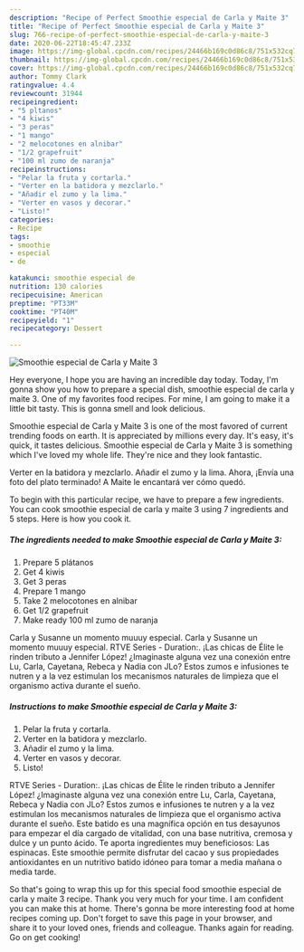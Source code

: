 ```yaml
---
description: "Recipe of Perfect Smoothie especial de Carla y Maite 3"
title: "Recipe of Perfect Smoothie especial de Carla y Maite 3"
slug: 766-recipe-of-perfect-smoothie-especial-de-carla-y-maite-3
date: 2020-06-22T18:45:47.233Z
image: https://img-global.cpcdn.com/recipes/24466b169c0d86c8/751x532cq70/smoothie-especial-de-carla-y-maite-3-foto-principal.jpg
thumbnail: https://img-global.cpcdn.com/recipes/24466b169c0d86c8/751x532cq70/smoothie-especial-de-carla-y-maite-3-foto-principal.jpg
cover: https://img-global.cpcdn.com/recipes/24466b169c0d86c8/751x532cq70/smoothie-especial-de-carla-y-maite-3-foto-principal.jpg
author: Tommy Clark
ratingvalue: 4.4
reviewcount: 31944
recipeingredient:
- "5 pltanos"
- "4 kiwis"
- "3 peras"
- "1 mango"
- "2 melocotones en alnibar"
- "1/2 grapefruit"
- "100 ml zumo de naranja"
recipeinstructions:
- "Pelar la fruta y cortarla."
- "Verter en la batidora y mezclarlo."
- "Añadir el zumo y la lima."
- "Verter en vasos y decorar."
- "Listo!"
categories:
- Recipe
tags:
- smoothie
- especial
- de

katakunci: smoothie especial de 
nutrition: 130 calories
recipecuisine: American
preptime: "PT33M"
cooktime: "PT40M"
recipeyield: "1"
recipecategory: Dessert

---
```



![Smoothie especial de Carla y Maite 3](https://img-global.cpcdn.com/recipes/24466b169c0d86c8/751x532cq70/smoothie-especial-de-carla-y-maite-3-foto-principal.jpg)

Hey everyone, I hope you are having an incredible day today. Today, I'm gonna show you how to prepare a special dish, smoothie especial de carla y maite 3. One of my favorites food recipes. For mine, I am going to make it a little bit tasty. This is gonna smell and look delicious.

Smoothie especial de Carla y Maite 3 is one of the most favored of current trending foods on earth. It is appreciated by millions every day. It's easy, it's quick, it tastes delicious. Smoothie especial de Carla y Maite 3 is something which I've loved my whole life. They're nice and they look fantastic.

Verter en la batidora y mezclarlo. Añadir el zumo y la lima. Ahora, ¡Envía una foto del plato terminado! A Maite le encantará ver cómo quedó.


To begin with this particular recipe, we have to prepare a few ingredients. You can cook smoothie especial de carla y maite 3 using 7 ingredients and 5 steps. Here is how you cook it.

<!--inarticleads1-->

##### The ingredients needed to make Smoothie especial de Carla y Maite 3:

1. Prepare 5 plátanos
1. Get 4 kiwis
1. Get 3 peras
1. Prepare 1 mango
1. Take 2 melocotones en alnibar
1. Get 1/2 grapefruit
1. Make ready 100 ml zumo de naranja


Carla y Susanne un momento muuuy especial. Carla y Susanne un momento muuuy especial. RTVE Series - Duration:. ¡Las chicas de Élite le rinden tributo a Jennifer López! ¿Imaginaste alguna vez una conexión entre Lu, Carla, Cayetana, Rebeca y Nadia con JLo? Estos zumos e infusiones te nutren y a la vez estimulan los mecanismos naturales de limpieza que el organismo activa durante el sueño. 

<!--inarticleads2-->

##### Instructions to make Smoothie especial de Carla y Maite 3:

1. Pelar la fruta y cortarla.
1. Verter en la batidora y mezclarlo.
1. Añadir el zumo y la lima.
1. Verter en vasos y decorar.
1. Listo!


RTVE Series - Duration:. ¡Las chicas de Élite le rinden tributo a Jennifer López! ¿Imaginaste alguna vez una conexión entre Lu, Carla, Cayetana, Rebeca y Nadia con JLo? Estos zumos e infusiones te nutren y a la vez estimulan los mecanismos naturales de limpieza que el organismo activa durante el sueño. Este batido es una magnífica opción en tus desayunos para empezar el día cargado de vitalidad, con una base nutritiva, cremosa y dulce y un punto ácido. Te aporta ingredientes muy beneficiosos: Las espinacas. Este smoothie permite disfrutar del cacao y sus propiedades antioxidantes en un nutritivo batido idóneo para tomar a media mañana o media tarde. 

So that's going to wrap this up for this special food smoothie especial de carla y maite 3 recipe. Thank you very much for your time. I am confident you can make this at home. There's gonna be more interesting food at home recipes coming up. Don't forget to save this page in your browser, and share it to your loved ones, friends and colleague. Thanks again for reading. Go on get cooking!
